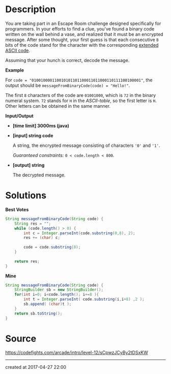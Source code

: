# Description

You are taking part in an Escape Room challenge designed specifically for programmers. In your efforts to find a clue, you've found a binary code written on the wall behind a vase, and realized that it must be an encrypted message. After some thought, your first guess is that each consecutive `8` bits of the code stand for the character with the corresponding [extended ASCII code](http://www.ascii-code.com/).

Assuming that your hunch is correct, decode the message.

**Example**

For `code = "010010000110010101101100011011000110111100100001"`, the output should be
`messageFromBinaryCode(code) = "Hello!"`.

The first `8` characters of the code are `01001000`, which is `72` in the binary numeral system. `72` stands for `H` in the *ASCII-table*, so the first letter is `H`.
Other letters can be obtained in the same manner.

**Input/Output**

- **[time limit] 3000ms (java)**


- **[input] string code**

  A string, the encrypted message consisting of characters `'0'` and `'1'`.

  *Guaranteed constraints:*
  `0 < code.length < 800`.

- **[output] string**

  The decrypted message.



# Solutions

**Best Votes**

``` java
String messageFromBinaryCode(String code) {
    String res = "";
    while (code.length() > 0) {
        int c = Integer.parseInt(code.substring(0,8), 2);
        res += (char) c;
        
        code = code.substring(8);
    }
    
    return res;
}
```

**Mine**

``` java
String messageFromBinaryCode(String code) {
    StringBuilder sb = new StringBuilder();
    for(int i=0; i<code.length(); i+=8 ){
        int t = Integer.parseInt( code.substring(i,i+8) ,2 );
        sb.append( (char)t );
    }
    return sb.toString();
}
```

# Source

https://codefights.com/arcade/intro/level-12/sCpwzJCyBy2tDSxKW

---

created at 2017-04-27 22:00